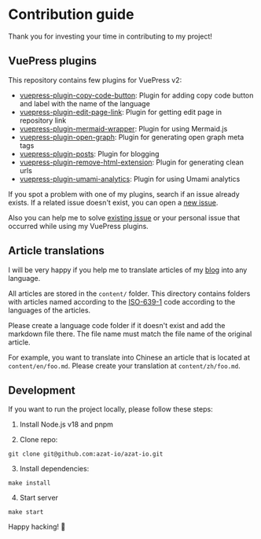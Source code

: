 # Contribution guide

Thank you for investing your time in contributing to my project!

## VuePress plugins

This repository contains few plugins for VuePress v2:

- [vuepress-plugin-copy-code-button](https://github.com/azat-io/azat-io/tree/main/plugins/copy-code-button): Plugin for adding copy code button and label with the name of the language
- [vuepress-plugin-edit-page-link](https://github.com/azat-io/azat-io/tree/main/plugins/edit-page-link): Plugin for getting edit page in repository link
- [vuepress-plugin-mermaid-wrapper](https://github.com/azat-io/azat-io/tree/main/plugins/mermaid-wrapper): Plugin for using Mermaid.js
- [vuepress-plugin-open-graph](https://github.com/azat-io/azat-io/tree/main/plugins/open-graph): Plugin for generating open graph meta tags
- [vuepress-plugin-posts](https://github.com/azat-io/azat-io/tree/main/plugins/posts): Plugin for blogging
- [vuepress-plugin-remove-html-extension](https://github.com/azat-io/azat-io/tree/main/plugins/remove-html-extension): Plugin for generating clean urls
- [vuepress-plugin-umami-analytics](https://github.com/azat-io/azat-io/tree/main/plugins/umami-analytics): Plugin for using Umami analytics

If you spot a problem with one of my plugins, search if an issue already exists. If a related issue doesn't exist, you can open a [new issue](https://github.com/azat-io/azat-io/issues/new).

Also you can help me to solve [existing issue](https://github.com/azat-io/azat-io/issues) or your personal issue that occurred while using my VuePress plugins.

## Article translations

I will be very happy if you help me to translate articles of my [blog](https://azat.io) into any language.

All articles are stored in the `content/` folder. This directory contains folders with articles named according to the [ISO-639-1](https://en.wikipedia.org/wiki/List_of_ISO_639-1_codes) code according to the languages of the articles.

Please create a language code folder if it doesn't exist and add the markdown file there. The file name must match the file name of the original article.

For example, you want to translate into Chinese an article that is located at `content/en/foo.md`. Please create your translation at `content/zh/foo.md`.

## Development

If you want to run the project locally, please follow these steps:

1. Install Node.js v18 and pnpm

2. Clone repo:

```
git clone git@github.com:azat-io/azat-io.git
```

3. Install dependencies:

```
make install
```

4. Start server

```
make start
```

Happy hacking! 🦥

